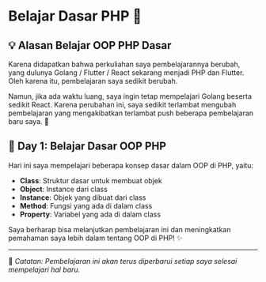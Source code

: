 # Belajar Dasar PHP 🌱

## 💡 Alasan Belajar OOP PHP Dasar
Karena didapatkan bahwa perkuliahan saya pembelajarannya berubah, yang dulunya Golang / Flutter / React sekarang menjadi PHP dan Flutter. Oleh karena itu, pembelajaran saya sedikit berubah. 

Namun, jika ada waktu luang, saya ingin tetap mempelajari Golang beserta sedikit React. Karena perubahan ini, saya sedikit terlambat mengubah pembelajaran yang mengakibatkan terlambat push beberapa pembelajaran baru saya. 🚀

## 📅 Day 1: Belajar Dasar OOP PHP
Hari ini saya mempelajari beberapa konsep dasar dalam OOP di PHP, yaitu:
- **Class**: Struktur dasar untuk membuat objek
- **Object**: Instance dari class
- **Instance**: Objek yang dibuat dari class
- **Method**: Fungsi yang ada di dalam class
- **Property**: Variabel yang ada di dalam class

Saya berharap bisa melanjutkan pembelajaran ini dan meningkatkan pemahaman saya lebih dalam tentang OOP di PHP! ✨

---

📌 *Catatan: Pembelajaran ini akan terus diperbarui setiap saya selesai mempelajari hal baru.*
